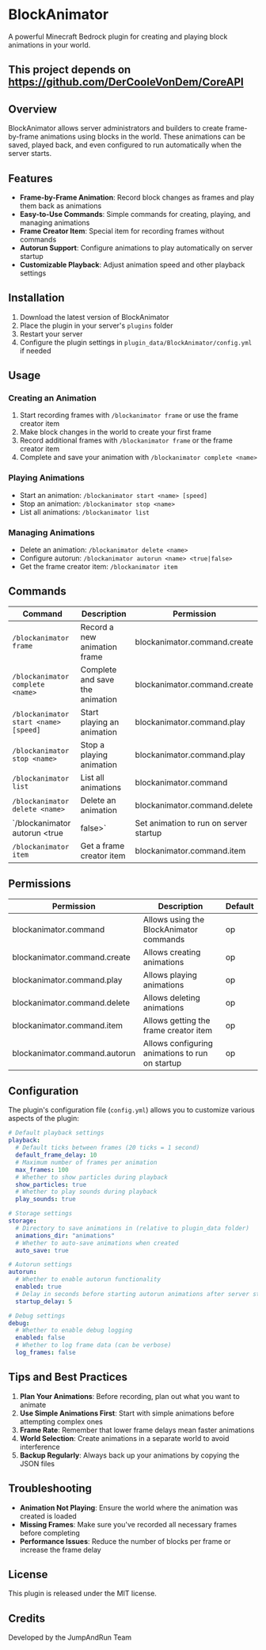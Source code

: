 # BlockAnimator

A powerful Minecraft Bedrock plugin for creating and playing block animations in your world.

## This project depends on https://github.com/DerCooleVonDem/CoreAPI

## Overview

BlockAnimator allows server administrators and builders to create frame-by-frame animations using blocks in the world. These animations can be saved, played back, and even configured to run automatically when the server starts.

## Features

- **Frame-by-Frame Animation**: Record block changes as frames and play them back as animations
- **Easy-to-Use Commands**: Simple commands for creating, playing, and managing animations
- **Frame Creator Item**: Special item for recording frames without commands
- **Autorun Support**: Configure animations to play automatically on server startup
- **Customizable Playback**: Adjust animation speed and other playback settings

## Installation

1. Download the latest version of BlockAnimator
2. Place the plugin in your server's `plugins` folder
3. Restart your server
4. Configure the plugin settings in `plugin_data/BlockAnimator/config.yml` if needed

## Usage

### Creating an Animation

1. Start recording frames with `/blockanimator frame` or use the frame creator item
2. Make block changes in the world to create your first frame
3. Record additional frames with `/blockanimator frame` or the frame creator item
4. Complete and save your animation with `/blockanimator complete <name>`

### Playing Animations

- Start an animation: `/blockanimator start <name> [speed]`
- Stop an animation: `/blockanimator stop <name>`
- List all animations: `/blockanimator list`

### Managing Animations

- Delete an animation: `/blockanimator delete <name>`
- Configure autorun: `/blockanimator autorun <name> <true|false>`
- Get the frame creator item: `/blockanimator item`

## Commands

| Command | Description | Permission |
|---------|-------------|------------|
| `/blockanimator frame` | Record a new animation frame | blockanimator.command.create |
| `/blockanimator complete <name>` | Complete and save the animation | blockanimator.command.create |
| `/blockanimator start <name> [speed]` | Start playing an animation | blockanimator.command.play |
| `/blockanimator stop <name>` | Stop a playing animation | blockanimator.command.play |
| `/blockanimator list` | List all animations | blockanimator.command |
| `/blockanimator delete <name>` | Delete an animation | blockanimator.command.delete |
| `/blockanimator autorun <name> <true|false>` | Set animation to run on server startup | blockanimator.command.autorun |
| `/blockanimator item` | Get a frame creator item | blockanimator.command.item |

## Permissions

| Permission | Description | Default |
|------------|-------------|---------|
| blockanimator.command | Allows using the BlockAnimator commands | op |
| blockanimator.command.create | Allows creating animations | op |
| blockanimator.command.play | Allows playing animations | op |
| blockanimator.command.delete | Allows deleting animations | op |
| blockanimator.command.item | Allows getting the frame creator item | op |
| blockanimator.command.autorun | Allows configuring animations to run on startup | op |

## Configuration

The plugin's configuration file (`config.yml`) allows you to customize various aspects of the plugin:

```yaml
# Default playback settings
playback:
  # Default ticks between frames (20 ticks = 1 second)
  default_frame_delay: 10
  # Maximum number of frames per animation
  max_frames: 100
  # Whether to show particles during playback
  show_particles: true
  # Whether to play sounds during playback
  play_sounds: true

# Storage settings
storage:
  # Directory to save animations in (relative to plugin_data folder)
  animations_dir: "animations"
  # Whether to auto-save animations when created
  auto_save: true

# Autorun settings
autorun:
  # Whether to enable autorun functionality
  enabled: true
  # Delay in seconds before starting autorun animations after server start
  startup_delay: 5

# Debug settings
debug:
  # Whether to enable debug logging
  enabled: false
  # Whether to log frame data (can be verbose)
  log_frames: false
```

## Tips and Best Practices

1. **Plan Your Animations**: Before recording, plan out what you want to animate
2. **Use Simple Animations First**: Start with simple animations before attempting complex ones
3. **Frame Rate**: Remember that lower frame delays mean faster animations
4. **World Selection**: Create animations in a separate world to avoid interference
5. **Backup Regularly**: Always back up your animations by copying the JSON files

## Troubleshooting

- **Animation Not Playing**: Ensure the world where the animation was created is loaded
- **Missing Frames**: Make sure you've recorded all necessary frames before completing
- **Performance Issues**: Reduce the number of blocks per frame or increase the frame delay

## License

This plugin is released under the MIT license.

## Credits

Developed by the JumpAndRun Team
